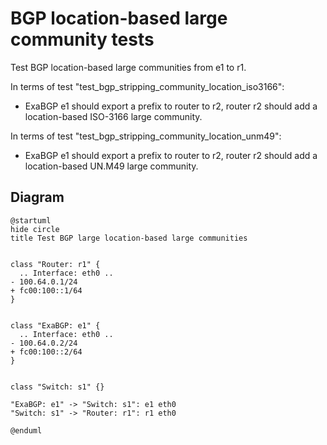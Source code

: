 # BGP location-based large community tests

Test BGP location-based large communities from e1 to r1.

In terms of test "test_bgp_stripping_community_location_iso3166":
  - ExaBGP e1 should export a prefix to router to r2, router r2 should add a location-based ISO-3166 large community.

In terms of test "test_bgp_stripping_community_location_unm49":
  - ExaBGP e1 should export a prefix to router to r2, router r2 should add a location-based UN.M49 large community.


## Diagram

```plantuml
@startuml
hide circle
title Test BGP large location-based large communities


class "Router: r1" {
  .. Interface: eth0 ..
- 100.64.0.1/24
+ fc00:100::1/64
}


class "ExaBGP: e1" {
  .. Interface: eth0 ..
- 100.64.0.2/24
+ fc00:100::2/64
}


class "Switch: s1" {}

"ExaBGP: e1" -> "Switch: s1": e1 eth0
"Switch: s1" -> "Router: r1": r1 eth0

@enduml
```
